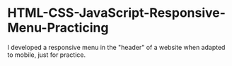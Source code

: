# HTML-CSS-JavaScript-Responsive-Menu-Practicing
I developed a responsive menu in the "header" of a website when adapted to mobile, just for practice.
